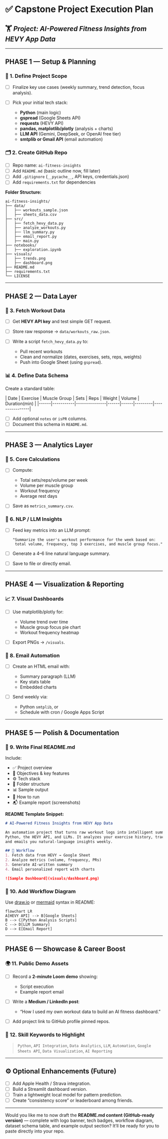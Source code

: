 # ✅ **Capstone Project Execution Plan**

## 🏋️ *Project: AI-Powered Fitness Insights from HEVY App Data*

---

## **PHASE 1 — Setup & Planning**

### 🎯 1. Define Project Scope

* [ ] Finalize key use cases (weekly summary, trend detection, focus analysis).
* [ ] Pick your initial tech stack:

  * **Python** (main logic)
  * **gspread** (Google Sheets API)
  * **requests** (HEVY API)
  * **pandas, matplotlib/plotly** (analysis + charts)
  * **LLM API** (Gemini, DeepSeek, or OpenAI free tier)
  * **smtplib or Gmail API** (email automation)

### 🗂 2. Create GitHub Repo

* [ ] Repo name: `ai-fitness-insights`
* [ ] Add `README.md` (basic outline now, fill later)
* [ ] Add `.gitignore` (`__pycache__`, API keys, credentials.json)
* [ ] Add `requirements.txt` for dependencies

**Folder Structure:**

```
ai-fitness-insights/
├── data/
│   ├── workouts_sample.json
│   ├── sheets_data.csv
├── src/
│   ├── fetch_hevy_data.py
│   ├── analyze_workouts.py
│   ├── llm_summary.py
│   ├── email_report.py
│   ├── main.py
├── notebooks/
│   ├── exploration.ipynb
├── visuals/
│   ├── trends.png
│   ├── dashboard.png
├── README.md
├── requirements.txt
└── LICENSE
```

---

## **PHASE 2 — Data Layer**

### 🔌 3. Fetch Workout Data

* [ ] Get **HEVY API key** and test simple GET request.
* [ ] Store raw response → `data/workouts_raw.json`.
* [ ] Write a script `fetch_hevy_data.py` to:

  * Pull recent workouts
  * Clean and normalize (dates, exercises, sets, reps, weights)
  * Push into Google Sheet (using `gspread`).

### 📊 4. Define Data Schema

Create a standard table:

| Date | Exercise | Muscle Group | Sets | Reps | Weight | Volume | Duration(min) |
|------|-----------|---------------|------|------|---------|----------------|

* [ ] Add optional `notes` or `isPR` columns.
* [ ] Document this schema in `README.md`.

---

## **PHASE 3 — Analytics Layer**

### 🧮 5. Core Calculations

* [ ] Compute:

  * Total sets/reps/volume per week
  * Volume per muscle group
  * Workout frequency
  * Average rest days
* [ ] Save as `metrics_summary.csv`.

### 🧠 6. NLP / LLM Insights

* [ ] Feed key metrics into an LLM prompt:

  ```
  "Summarize the user's workout performance for the week based on:
   total volume, frequency, top 3 exercises, and muscle group focus."
  ```
* [ ] Generate a 4–6 line natural language summary.
* [ ] Save to file or directly email.

---

## **PHASE 4 — Visualization & Reporting**

### 📈 7. Visual Dashboards

* [ ] Use matplotlib/plotly for:

  * Volume trend over time
  * Muscle group focus pie chart
  * Workout frequency heatmap
* [ ] Export PNGs → `/visuals`.

### 📧 8. Email Automation

* [ ] Create an HTML email with:

  * Summary paragraph (LLM)
  * Key stats table
  * Embedded charts
* [ ] Send weekly via:

  * Python `smtplib`, or
  * Schedule with cron / Google Apps Script

---

## **PHASE 5 — Polish & Documentation**

### 📜 9. Write Final README.md

Include:

* ✅ Project overview
* 🧠 Objectives & key features
* ⚙️ Tech stack
* 📁 Folder structure
* 📊 Sample output
* 🔑 How to run
* 📬 Example report (screenshots)

**README Template Snippet:**

```markdown
# AI-Powered Fitness Insights from HEVY App Data

An automation project that turns raw workout logs into intelligent summaries using
Python, the HEVY API, and LLMs. It analyzes your exercise history, tracks trends,
and emails you natural-language insights weekly.

## 🧩 Workflow
1. Fetch data from HEVY → Google Sheet
2. Analyze metrics (volume, frequency, PRs)
3. Generate AI-written summary
4. Email personalized report with charts

![Sample Dashboard](visuals/dashboard.png)
```

### 🧱 10. Add Workflow Diagram

Use [draw.io](https://app.diagrams.net/) or [mermaid](https://mermaid-js.github.io/) syntax in README:

```mermaid
flowchart LR
A[HEVY API] --> B[Google Sheets]
B --> C[Python Analysis Scripts]
C --> D[LLM Summary]
D --> E[Email Report]
```

---

## **PHASE 6 — Showcase & Career Boost**

### 🌍 11. Public Demo Assets

* [ ] Record a **2-minute Loom demo** showing:

  * Script execution
  * Example report email
* [ ] Write a **Medium / LinkedIn post**:

  * “How I used my own workout data to build an AI fitness dashboard.”
* [ ] Add project link to GitHub profile pinned repos.

### 💼 12. Skill Keywords to Highlight

> `Python`, `API Integration`, `Data Analytics`, `LLM`,
> `Automation`, `Google Sheets API`, `Data Visualization`, `AI Reporting`

---

## ⚙️ **Optional Enhancements (Future)**

* [ ] Add Apple Health / Strava integration.
* [ ] Build a Streamlit dashboard version.
* [ ] Train a lightweight local model for pattern prediction.
* [ ] Create “consistency score” or leaderboard among friends.

---

Would you like me to now draft the **README.md content (GitHub-ready version)** — complete with logo banner, tech badges, workflow diagram, dataset schema table, and example output section?
It’ll be ready for you to paste directly into your repo.
